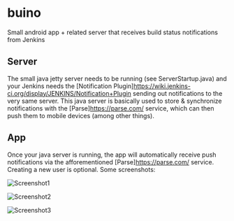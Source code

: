 buino
=====

Small android app + related server that receives build status notifications from Jenkins


Server
------
The small java jetty server needs to be running (see ServerStartup.java) and your Jenkins needs the [Notification Plugin]https://wiki.jenkins-ci.org/display/JENKINS/Notification+Plugin sending out notifications to the very same server. 
This java server is basically used to store & synchronize notifications with the [Parse]https://parse.com/ service, which can then push them to mobile devices (among other things).


App
---
Once your java server is running, the app will automatically receive push notifications via the afforementioned [Parse]https://parse.com/ service. Creating a new user is optional. Some screenshots:

![Screenshot1](http://wp.me/a1KcBm-o)

![Screenshot2](http://beerdeveloper.files.wordpress.com/2014/04/buino-ss2.png)

![Screenshot3](http://beerdeveloper.files.wordpress.com/2014/04/buino-ss3.png)


